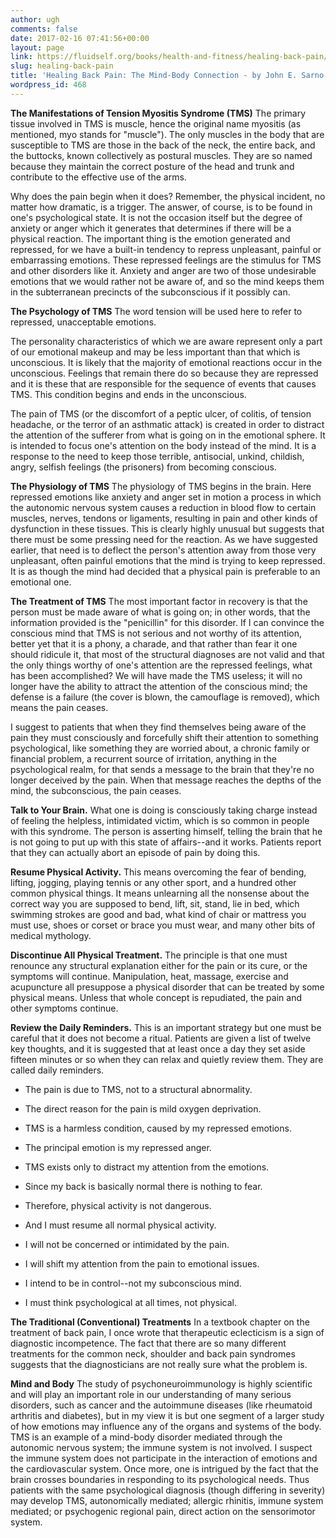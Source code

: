 ```yaml
---
author: ugh
comments: false
date: 2017-02-16 07:41:56+00:00
layout: page
link: https://fluidself.org/books/health-and-fitness/healing-back-pain/
slug: healing-back-pain
title: 'Healing Back Pain: The Mind-Body Connection - by John E. Sarno'
wordpress_id: 468
---
```


**The Manifestations of Tension Myositis Syndrome (TMS)**
The primary tissue involved in TMS is muscle, hence the original name myositis (as mentioned, myo stands for "muscle"). The only muscles in the body that are susceptible to TMS are those in the back of the neck, the entire back, and the buttocks, known collectively as postural muscles. They are so named because they maintain the correct posture of the head and trunk and contribute to the effective use of the arms.
 
Why does the pain begin when it does? Remember, the physical incident, no matter how dramatic, is a trigger. The answer, of course, is to be found in one's psychological state. It is not the occasion itself but the degree of anxiety or anger which it generates that determines if there will be a physical reaction. The important thing is the emotion generated and repressed, for we have a built-in tendency to repress unpleasant, painful or embarrassing emotions. These repressed feelings are the stimulus for TMS and other disorders like it. Anxiety and anger are two of those undesirable emotions that we would rather not be aware of, and so the mind keeps them in the subterranean precincts of the subconscious if it possibly can.
 
 
**The Psychology of TMS**
The word tension will be used here to refer to repressed, unacceptable emotions.
 
The personality characteristics of which we are aware represent only a part of our emotional makeup and may be less important than that which is unconscious. It is likely that the majority of emotional reactions occur in the unconscious. Feelings that remain there do so because they are repressed and it is these that are responsible for the sequence of events that causes TMS. This condition begins and ends in the unconscious.
 
The pain of TMS (or the discomfort of a peptic ulcer, of colitis, of tension headache, or the terror of an asthmatic attack) is created in order to distract the attention of the sufferer from what is going on in the emotional sphere. It is intended to focus one's attention on the body instead of the mind. It is a response to the need to keep those terrible, antisocial, unkind, childish, angry, selfish feelings (the prisoners) from becoming conscious.
 
**The Physiology of TMS**
The physiology of TMS begins in the brain. Here repressed emotions like anxiety and anger set in motion a process in which the autonomic nervous system causes a reduction in blood flow to certain muscles, nerves, tendons or ligaments, resulting in pain and other kinds of dysfunction in these tissues. This is clearly highly unusual but suggests that there must be some pressing need for the reaction. As we have suggested earlier, that need is to deflect the person's attention away from those very unpleasant, often painful emotions that the mind is trying to keep repressed. It is as though the mind had decided that a physical pain is preferable to an emotional one.
 
**The Treatment of TMS**
The most important factor in recovery is that the person must be made aware of what is going on; in other words, that the information provided is the "penicillin" for this disorder. If I can convince the conscious mind that TMS is not serious and not worthy of its attention, better yet that it is a phony, a charade, and that rather than fear it one should ridicule it, that most of the structural diagnoses are not valid and that the only things worthy of one's attention are the repressed feelings, what has been accomplished? We will have made the TMS useless; it will no longer have the ability to attract the attention of the conscious mind; the defense is a failure (the cover is blown, the camouflage is removed), which means the pain ceases.
 
I suggest to patients that when they find themselves being aware of the pain they must consciously and forcefully shift their attention to something psychological, like something they are worried about, a chronic family or financial problem, a recurrent source of irritation, anything in the psychological realm, for that sends a message to the brain that they're no longer deceived by the pain. When that message reaches the depths of the mind, the subconscious, the pain ceases.
 
**Talk to Your Brain.** What one is doing is consciously taking charge instead of feeling the helpless, intimidated victim, which is so common in people with this syndrome. The person is asserting himself, telling the brain that he is not going to put up with this state of affairs--and it works. Patients report that they can actually abort an episode of pain by doing this.

**Resume Physical Activity.** This means overcoming the fear of bending, lifting, jogging, playing tennis or any other sport, and a hundred other common physical things. It means unlearning all the nonsense about the correct way you are supposed to bend, lift, sit, stand, lie in bed, which swimming strokes are good and bad, what kind of chair or mattress you must use, shoes or corset or brace you must wear, and many other bits of medical mythology.

**Discontinue All Physical Treatment.** The principle is that one must renounce any structural explanation either for the pain or its cure, or the symptoms will continue. Manipulation, heat, massage, exercise and acupuncture all presuppose a physical disorder that can be treated by some physical means. Unless that whole concept is repudiated, the pain and other symptoms continue.

**Review the Daily Reminders.** This is an important strategy but one must be careful that it does not become a ritual. Patients are given a list of twelve key thoughts, and it is suggested that at least once a day they set aside fifteen minutes or so when they can relax and quietly review them. They are called daily reminders.



	
  * The pain is due to TMS, not to a structural abnormality.


	
  * The direct reason for the pain is mild oxygen deprivation.


	
  * TMS is a harmless condition, caused by my repressed emotions.


	
  * The principal emotion is my repressed anger.


	
  * TMS exists only to distract my attention from the emotions.


	
  * Since my back is basically normal there is nothing to fear.


	
  * Therefore, physical activity is not dangerous.


	
  * And I must resume all normal physical activity.


	
  * I will not be concerned or intimidated by the pain.


	
  * I will shift my attention from the pain to emotional issues.


	
  * I intend to be in control--not my subconscious mind.


	
  * I must think psychological at all times, not physical.


 
**The Traditional (Conventional) Treatments**
In a textbook chapter on the treatment of back pain, I once wrote that therapeutic eclecticism is a sign of diagnostic incompetence. The fact that there are so many different treatments for the common neck, shoulder and back pain syndromes suggests that the diagnosticians are not really sure what the problem is.
 
**Mind and Body**
The study of psychoneuroimmunology is highly scientific and will play an important role in our understanding of many serious disorders, such as cancer and the autoimmune diseases (like rheumatoid arthritis and diabetes), but in my view it is but one segment of a larger study of how emotions may influence any of the organs and systems of the body. TMS is an example of a mind-body disorder mediated through the autonomic nervous system; the immune system is not involved. I suspect the immune system does not participate in the interaction of emotions and the cardiovascular system. Once more, one is intrigued by the fact that the brain crosses boundaries in responding to its psychological needs. Thus patients with the same psychological diagnosis (though differing in severity) may develop TMS, autonomically mediated; allergic rhinitis, immune system mediated; or psychogenic regional pain, direct action on the sensorimotor system.
